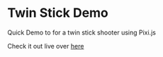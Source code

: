 # Twin Stick Demo

Quick Demo to for a twin stick shooter using Pixi.js

Check it out live over [here](https://OptionalM.github.io/TwinStickDemo/)
